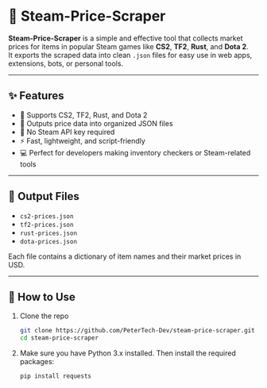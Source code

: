 # 🛒 Steam-Price-Scraper

**Steam-Price-Scraper** is a simple and effective tool that collects market prices for items in popular Steam games like **CS2**, **TF2**, **Rust**, and **Dota 2**.  
It exports the scraped data into clean `.json` files for easy use in web apps, extensions, bots, or personal tools.

---

## ✨ Features

- 🎯 Supports CS2, TF2, Rust, and Dota 2
- 💾 Outputs price data into organized JSON files
- 🔧 No Steam API key required
- ⚡ Fast, lightweight, and script-friendly
- 💻 Perfect for developers making inventory checkers or Steam-related tools

---

## 📁 Output Files

- `cs2-prices.json`
- `tf2-prices.json`
- `rust-prices.json`
- `dota-prices.json`

Each file contains a dictionary of item names and their market prices in USD.

---

## 🚀 How to Use

1. Clone the repo  
   ```bash
   git clone https://github.com/PeterTech-Dev/steam-price-scraper.git
   cd steam-price-scraper

2. Make sure you have Python 3.x installed. Then install the required packages:
   ```bash
   pip install requests

